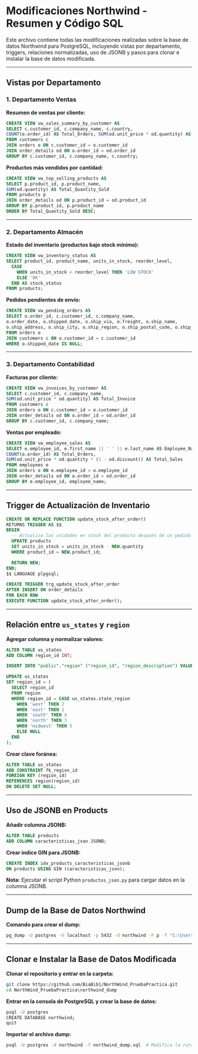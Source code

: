 # Modificaciones Northwind - Resumen y Código SQL

Este archivo contiene todas las modificaciones realizadas sobre la base de datos Northwind para PostgreSQL, incluyendo vistas por departamento, triggers, relaciones normalizadas, uso de JSONB y pasos para clonar e instalar la base de datos modificada.

---

## Vistas por Departamento

### 1. Departamento Ventas

**Resumen de ventas por cliente:**
```sql
CREATE VIEW vw_sales_summary_by_customer AS
SELECT c.customer_id, c.company_name, c.country,
COUNT(o.order_id) AS Total_Orders, SUM(od.unit_price * od.quantity) AS Total_Sales
FROM customers c
JOIN orders o ON c.customer_id = o.customer_id
JOIN order_details od ON o.order_id = od.order_id
GROUP BY c.customer_id, c.company_name, c.country;
```

**Productos más vendidos por cantidad:**
```sql
CREATE VIEW vw_top_selling_products AS
SELECT p.product_id, p.product_name,
SUM(od.quantity) AS Total_Quantity_Sold
FROM products p
JOIN order_details od ON p.product_id = od.product_id
GROUP BY p.product_id, p.product_name
ORDER BY Total_Quantity_Sold DESC;
```

---

### 2. Departamento Almacén

**Estado del inventario (productos bajo stock mínimo):**
```sql
CREATE VIEW vw_inventory_status AS
SELECT product_id, product_name, units_in_stock, reorder_level,
  CASE
    WHEN units_in_stock < reorder_level THEN 'LOW STOCK'
    ELSE 'OK'
  END AS stock_status
FROM products;
```

**Pedidos pendientes de envío:**
```sql
CREATE VIEW vw_pending_orders AS
SELECT o.order_id, c.customer_id, c.company_name,
o.order_date, o.shipped_date, o.ship_via, o.freight, o.ship_name,
o.ship_address, o.ship_city, o.ship_region, o.ship_postal_code, o.ship_country    
FROM orders o
JOIN customers c ON o.customer_id = c.customer_id
WHERE o.shipped_date IS NULL;
```

---

### 3. Departamento Contabilidad

**Facturas por cliente:**
```sql
CREATE VIEW vw_invoices_by_customer AS
SELECT c.customer_id, c.company_name,
SUM(od.unit_price * od.quantity) AS Total_Invoice
FROM customers c
JOIN orders o ON c.customer_id = o.customer_id
JOIN order_details od ON o.order_id = od.order_id
GROUP BY c.customer_id, c.company_name;
```

**Ventas por empleado:**
```sql
CREATE VIEW vw_employee_sales AS
SELECT e.employee_id, e.first_name || ' ' || e.last_name AS Employee_Name,
COUNT(o.order_id) AS Total_Orders,
SUM(od.unit_price * od.quantity * (1 - od.discount)) AS Total_Sales
FROM employees e
JOIN orders o ON e.employee_id = o.employee_id
JOIN order_details od ON o.order_id = od.order_id
GROUP BY e.employee_id, employee_name;
```

---

## Trigger de Actualización de Inventario

```sql
CREATE OR REPLACE FUNCTION update_stock_after_order()
RETURNS TRIGGER AS $$
BEGIN
  -- Actualiza las unidades en stock del producto después de un pedido
  UPDATE products
  SET units_in_stock = units_in_stock - NEW.quantity
  WHERE product_id = NEW.product_id;

  RETURN NEW;
END;
$$ LANGUAGE plpgsql;

CREATE TRIGGER trg_update_stock_after_order
AFTER INSERT ON order_details
FOR EACH ROW
EXECUTE FUNCTION update_stock_after_order();
```

---

## Relación entre `us_states` y `region`

**Agregar columna y normalizar valores:**
```sql
ALTER TABLE us_states
ADD COLUMN region_id INT;

INSERT INTO "public"."region" ("region_id", "region_description") VALUES (5, 'Midwest');

UPDATE us_states
SET region_id = (
  SELECT region_id
  FROM region
  WHERE region_id = CASE us_states.state_region
    WHEN 'west' THEN 2
    WHEN 'east' THEN 1
    WHEN 'south' THEN 4
    WHEN 'north' THEN 3
    WHEN 'midwest' THEN 5
    ELSE NULL
  END
);
```

**Crear clave foránea:**
```sql
ALTER TABLE us_states
ADD CONSTRAINT fk_region_id
FOREIGN KEY (region_id)
REFERENCES region(region_id)
ON DELETE SET NULL;
```

---

## Uso de JSONB en Products

**Añadir columna JSONB:**
```sql
ALTER TABLE products
ADD COLUMN caracteristicas_json JSONB;
```

**Crear índice GIN para JSONB:**
```sql
CREATE INDEX idx_products_caracteristicas_jsonb
ON products USING GIN (caracteristicas_json);
```

**Nota:** Ejecutar el script Python `productos_json.py` para cargar datos en la columna JSONB.

---

## Dump de la Base de Datos Northwind

**Comando para crear el dump:**
```bash
pg_dump -U postgres -h localhost -p 5432 -d northwind -F p -f "C:\Users\ruta\northwind_dump.sql"  # Modifica la ruta según tu sistema
```

---

## Clonar e Instalar la Base de Datos Modificada

**Clonar el repositorio y entrar en la carpeta:**
```bash
git clone https://github.com/BiaBib1/NorthWind_PruebaPractica.git
cd NorthWind_PruebaPractica\northwind_dump
```

**Entrar en la consola de PostgreSQL y crear la base de datos:**
```bash
psql -U postgres
CREATE DATABASE northwind;
quit
```

**Importar el archivo dump:**
```bash
psql -U postgres -d northwind -f northwind_dump.sql  # Modifica la ruta según tu sistema
```
